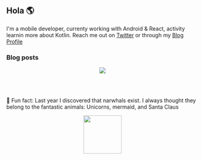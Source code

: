 ## Hola 🌎

I'm a mobile developer, currenty working with Android & React, activity learnin more about Kotlin. Reach me out on [Twitter](http://twitter.com/jbc7agg) or through my [Blog Profile](http://dev.to/jbc7ag) 


### Blog posts
<!-- BLOG-POST-LIST:START -->
<!-- BLOG-POST-LIST:END -->

<p align="center">
    <img src="https://img.icons8.com/emoji/48/000000/raccoon.png"/>
</p>
<br/><br/>

🌟 Fun fact: Last year I discovered that narwhals exist. I always thought they belong to the fantastic animals: Unicorns, mermaid, and Santa Claus

<p align="center">
    <img height="100" width="100" src="https://images.vexels.com/media/users/3/162345/isolated/preview/950ef5d8ba4d6a1c3052141f90c5d2f2-narval-colmillo-aleta-cola-plana-by-vexels.png"/>
</p>
